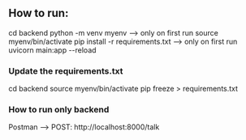 ## How to run:
cd backend
python -m venv myenv --> only on first run
source myenv/bin/activate
pip install -r requirements.txt  --> only on first run
uvicorn main:app --reload

### Update the requirements.txt
cd backend
source myenv/bin/activate
pip freeze > requirements.txt

### How to run only backend
Postman --> POST: http://localhost:8000/talk